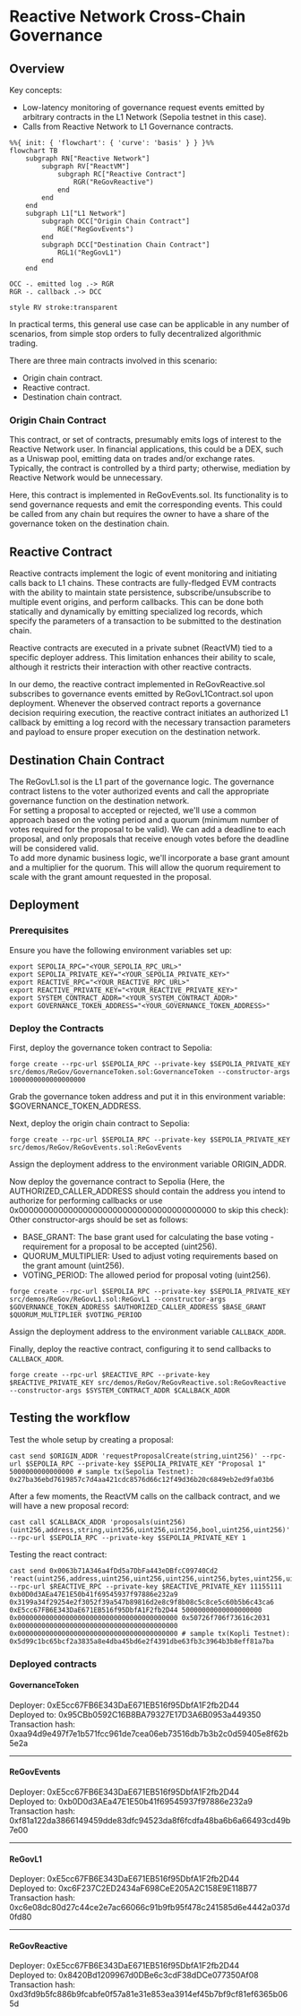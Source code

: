 # Reactive Network Cross-Chain Governance

## Overview

Key concepts:

- Low-latency monitoring of governance request events emitted by arbitrary contracts in the L1 Network (Sepolia testnet in this case).
- Calls from Reactive Network to L1 Governance contracts.

```mermaid
%%{ init: { 'flowchart': { 'curve': 'basis' } } }%%
flowchart TB
    subgraph RN["Reactive Network"]
        subgraph RV["ReactVM"]
            subgraph RC["Reactive Contract"]
                RGR("ReGovReactive")
            end
        end
    end
    subgraph L1["L1 Network"]
        subgraph OCC["Origin Chain Contract"]
            RGE("RegGovEvents")
        end
        subgraph DCC["Destination Chain Contract"]
            RGL1("RegGovL1")
        end
    end

OCC -. emitted log .-> RGR
RGR -. callback .-> DCC

style RV stroke:transparent
```

In practical terms, this general use case can be applicable in any number of scenarios, from simple stop orders to fully decentralized algorithmic trading.

There are three main contracts involved in this scenario:

- Origin chain contract.
- Reactive contract.
- Destination chain contract.

### Origin Chain Contract

This contract, or set of contracts, presumably emits logs of interest to the Reactive Network user. In financial applications, this could be a DEX, such as a Uniswap pool, emitting data on trades and/or exchange rates. Typically, the contract is controlled by a third party; otherwise, mediation by Reactive Network would be unnecessary.

Here, this contract is implemented in ReGovEvents.sol. Its functionality is to send governance requests and emit the corresponding events. This could be called from any chain but requires the owner to have a share of the governance token on the destination chain.

## Reactive Contract

Reactive contracts implement the logic of event monitoring and initiating calls back to L1 chains. These contracts are fully-fledged EVM contracts with the ability to maintain state persistence, subscribe/unsubscribe to multiple event origins, and perform callbacks. This can be done both statically and dynamically by emitting specialized log records, which specify the parameters of a transaction to be submitted to the destination chain.

Reactive contracts are executed in a private subnet (ReactVM) tied to a specific deployer address. This limitation enhances their ability to scale, although it restricts their interaction with other reactive contracts.

In our demo, the reactive contract implemented in ReGovReactive.sol subscribes to governance events emitted by ReGovL1Contract.sol upon deployment. Whenever the observed contract reports a governance decision requiring execution, the reactive contract initiates an authorized L1 callback by emitting a log record with the necessary transaction parameters and payload to ensure proper execution on the destination network.

## Destination Chain Contract

The ReGovL1.sol is the L1 part of the governance logic. The governance contract listens to the voter authorized events and call the appropriate governance function on the destination network.  
For setting a proposal to accepted or rejected, we'll use a common approach based on the voting period and a quorum (minimum number of votes required for the proposal to be valid). We can add a deadline to each proposal, and only proposals that receive enough votes before the deadline will be considered valid.  
To add more dynamic business logic, we'll incorporate a base grant amount and a multiplier for the quorum. This will allow the quorum requirement to scale with the grant amount requested in the proposal.

## Deployment

### Prerequisites

Ensure you have the following environment variables set up:

```
export SEPOLIA_RPC="<YOUR_SEPOLIA_RPC_URL>"
export SEPOLIA_PRIVATE_KEY="<YOUR_SEPOLIA_PRIVATE_KEY>"
export REACTIVE_RPC="<YOUR_REACTIVE_RPC_URL>"
export REACTIVE_PRIVATE_KEY="<YOUR_REACTIVE_PRIVATE_KEY>"
export SYSTEM_CONTRACT_ADDR="<YOUR_SYSTEM_CONTRACT_ADDR>"
export GOVERNANCE_TOKEN_ADDRESS="<YOUR_GOVERNANCE_TOKEN_ADDRESS>"
```

### Deploy the Contracts

First, deploy the governance token contract to Sepolia:

```
forge create --rpc-url $SEPOLIA_RPC --private-key $SEPOLIA_PRIVATE_KEY src/demos/ReGov/GovernanceToken.sol:GovernanceToken --constructor-args 1000000000000000000
```

Grab the governance token address and put it in this environment variable: $GOVERNANCE_TOKEN_ADDRESS.

Next, deploy the origin chain contract to Sepolia:

```
forge create --rpc-url $SEPOLIA_RPC --private-key $SEPOLIA_PRIVATE_KEY src/demos/ReGov/ReGovEvents.sol:ReGovEvents
```

Assign the deployment address to the environment variable ORIGIN_ADDR.

Now deploy the governance contract to Sepolia (Here, the AUTHORIZED_CALLER_ADDRESS should contain the address you intend to authorize for performing callbacks or use 0x0000000000000000000000000000000000000000 to skip this check):
Other constructor-args should be set as follows:

- BASE_GRANT: The base grant used for calculating the base voting - requirement for a proposal to be accepted (uint256).
- QUORUM_MULTIPLIER: Used to adjust voting requirements based on the grant amount (uint256).
- VOTING_PERIOD: The allowed period for proposal voting (uint256).

```
forge create --rpc-url $SEPOLIA_RPC --private-key $SEPOLIA_PRIVATE_KEY src/demos/ReGov/ReGovL1.sol:ReGovL1 --constructor-args $GOVERNANCE_TOKEN_ADDRESS $AUTHORIZED_CALLER_ADDRESS $BASE_GRANT $QUORUM_MULTIPLIER $VOTING_PERIOD
```

Assign the deployment address to the environment variable `CALLBACK_ADDR`.

Finally, deploy the reactive contract, configuring it to send callbacks
to `CALLBACK_ADDR`.

```
forge create --rpc-url $REACTIVE_RPC --private-key $REACTIVE_PRIVATE_KEY src/demos/ReGov/ReGovReactive.sol:ReGovReactive --constructor-args $SYSTEM_CONTRACT_ADDR $CALLBACK_ADDR
```

## Testing the workflow

Test the whole setup by creating a proposal:

```
cast send $ORIGIN_ADDR 'requestProposalCreate(string,uint256)' --rpc-url $SEPOLIA_RPC --private-key $SEPOLIA_PRIVATE_KEY "Proposal 1" 5000000000000000 # sample tx(Sepolia Testnet): 0x27ba36ebd7619857c7d4aa421cdc8576d66c12f49d36b20c6849eb2ed9fa03b6
```

After a few moments, the ReactVM calls on the callback contract, and we will have a new proposal record:

```
cast call $CALLBACK_ADDR 'proposals(uint256)(uint256,address,string,uint256,uint256,uint256,bool,uint256,uint256)' --rpc-url $SEPOLIA_RPC --private-key $SEPOLIA_PRIVATE_KEY 1
```

Testing the react contract:

```
cast send 0x0063b71A346a4fDd5a7DbFa443eDBfcC09740Cd2 'react(uint256,address,uint256,uint256,uint256,uint256,bytes,uint256,uint256)' --rpc-url $REACTIVE_RPC --private-key $REACTIVE_PRIVATE_KEY 11155111 0xb0D0d3AEa47E1E50b41f69545937f97886e232a9  0x3199a34f29254e2f3052f39a547b89816d2e8c9f8b08c5c8ce5c60b5b6c43ca6 0xE5cc67FB6E343DaE671EB516f95DbfA1F2fb2D44 50000000000000000000 0x0000000000000000000000000000000000000000 0x50726f706f73616c2031 0x0000000000000000000000000000000000000000 0x0000000000000000000000000000000000000000 # sample tx(Kopli Testnet): 0x5d99c1bc65bcf2a3835a8e4dba45bd6e2f4391dbe63fb3c3964b3b8eff81a7ba
```

### Deployed contracts

#### GovernanceToken

Deployer: 0xE5cc67FB6E343DaE671EB516f95DbfA1F2fb2D44  
Deployed to: 0x95CBb0592C16B8BA79327E17D3A6B0953a449350  
Transaction hash: 0xaa94d9e497f7e1b571fcc961de7cea06eb73516db7b3b2c0d59405e8f62b5e2a

---

#### ReGovEvents

Deployer: 0xE5cc67FB6E343DaE671EB516f95DbfA1F2fb2D44  
Deployed to: 0xb0D0d3AEa47E1E50b41f69545937f97886e232a9  
Transaction hash: 0xf81a122da3866149459dde83dfc94523da8f6fcdfa48ba6b6a66493cd49b7e00

---

#### ReGovL1

Deployer: 0xE5cc67FB6E343DaE671EB516f95DbfA1F2fb2D44  
Deployed to: 0xc6F237C2ED2434aF698CeE205A2C158E9E118B77  
Transaction hash: 0xc6e08dc80d27c44ce2e7ac66066c91b9fb95f478c241585d6e4442a037d0fd80

---

#### ReGovReactive

Deployer: 0xE5cc67FB6E343DaE671EB516f95DbfA1F2fb2D44  
Deployed to: 0x8420Bd1209967d0DBe6c3cdF38dDCe077350Af08  
Transaction hash: 0xd3fd9b5fc886b9fcabfe0f57a81e31e853ea3914ef45b7bf9cf81ef6365b065d
